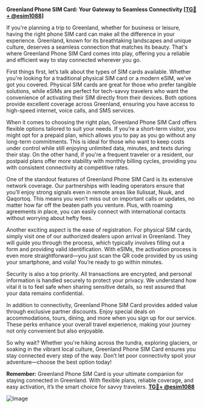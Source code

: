 **Greenland Phone SIM Card: Your Gateway to Seamless Connectivity [[TG💪+ @esim1088](https://t.me/s/esim1088)]**

If you're planning a trip to Greenland, whether for business or leisure, having the right phone SIM card can make all the difference in your experience. Greenland, known for its breathtaking landscapes and unique culture, deserves a seamless connection that matches its beauty. That's where Greenland Phone SIM Card comes into play, offering you a reliable and efficient way to stay connected wherever you go.

First things first, let’s talk about the types of SIM cards available. Whether you're looking for a traditional physical SIM card or a modern eSIM, we’ve got you covered. Physical SIM cards are great for those who prefer tangible solutions, while eSIMs are perfect for tech-savvy travelers who want the convenience of activating their SIM directly from their devices. Both options provide excellent coverage across Greenland, ensuring you have access to high-speed internet, voice calls, and SMS services.

When it comes to choosing the right plan, Greenland Phone SIM Card offers flexible options tailored to suit your needs. If you’re a short-term visitor, you might opt for a prepaid plan, which allows you to pay as you go without any long-term commitments. This is ideal for those who want to keep costs under control while still enjoying unlimited data, minutes, and texts during their stay. On the other hand, if you're a frequent traveler or a resident, our postpaid plans offer more stability with monthly billing cycles, providing you with consistent connectivity at competitive rates.

One of the standout features of Greenland Phone SIM Card is its extensive network coverage. Our partnerships with leading operators ensure that you’ll enjoy strong signals even in remote areas like Ilulissat, Nuuk, and Qaqortoq. This means you won’t miss out on important calls or updates, no matter how far off the beaten path you venture. Plus, with roaming agreements in place, you can easily connect with international contacts without worrying about hefty fees.

Another exciting aspect is the ease of registration. For physical SIM cards, simply visit one of our authorized dealers upon arrival in Greenland. They will guide you through the process, which typically involves filling out a form and providing valid identification. With eSIMs, the activation process is even more straightforward—you just scan the QR code provided by us using your smartphone, and voila! You’re ready to go within minutes.

Security is also a top priority. All transactions are encrypted, and personal information is handled securely to protect your privacy. We understand how vital it is to feel safe when sharing sensitive details, so rest assured that your data remains confidential.

In addition to connectivity, Greenland Phone SIM Card provides added value through exclusive partner discounts. Enjoy special deals on accommodations, tours, dining, and more when you sign up for our service. These perks enhance your overall travel experience, making your journey not only convenient but also enjoyable.

So why wait? Whether you're hiking across the tundra, exploring glaciers, or soaking in the vibrant local culture, Greenland Phone SIM Card ensures you stay connected every step of the way. Don’t let poor connectivity spoil your adventure—choose the best option today!

**Remember:** Greenland Phone SIM Card is your ultimate companion for staying connected in Greenland. With flexible plans, reliable coverage, and easy activation, it’s the smart choice for savvy travelers. **[TG💪+ @esim1088](https://t.me/s/esim1088)**

![Image](https://i.postimg.cc/Y0z9fWf4/image.png)
